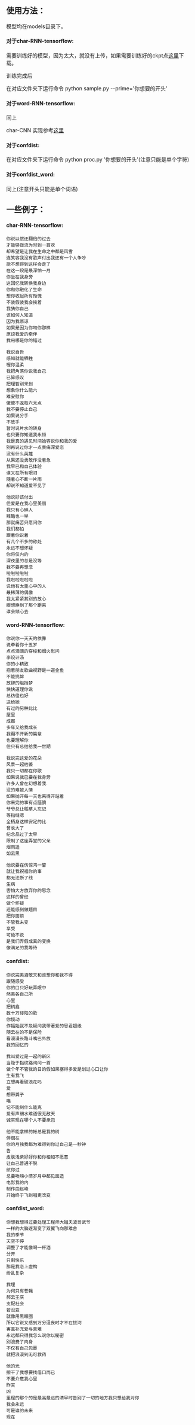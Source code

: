 ## 使用方法：

模型均在models目录下。

#### 对于char-RNN-tensorflow:

需要训练好的模型，因为太大，就没有上传，如果需要训练好的ckpt点[这里](https://share.weiyun.com/cf1b28cb1104a3acb84516f88a12b60b)下载。

训练完成后

在对应文件夹下运行命令 python sample.py --prime='你想要的开头'

#### 对于word-RNN-tensorflow:

同上

char-CNN 实现参考[这里](https://github.com/sherjilozair/char-rnn-tensorflow)

#### 对于confdist:

在对应文件夹下运行命令 python proc.py '你想要的开头'(注意只能是单个字符)

#### 对于confdist_word:

同上(注意开头只能是单个词语)



## 一些例子：

#### char-RNN-tensorflow:

```
你说以偿还翻倍的过去
才能够做流为时到一首欢
却希望是让我在生命之中都是风雪
连笑容我没有歌声付出我还有一个人争吵
能不想得到这样会走了
在这一段是最深怕一月
你坐在我身旁
这回忆我转换我身边
你和你融化了生命
想你收起所有惭愧
不装假装我会挨着
我猜你自己
该如何人知道
因为我原谅
如果是因为你吻你那样
原谅我爱的牵伴
我用哪是你的错过
```

```
我说自告
感知就能牺牲
喔你温柔
我把角落你说我自己
已算感叹
把理智别来到
想象你什么能六
难安慰你
傻傻不返每六太点
我不要停止自己
如果说分手
不放手
暂时说片水的转身
也只要你知道我永恒
我是真的遇见时间始容说你和我的爱
别再说过你才一点表痛深爱恋
没有什么英雄
从果还没勇敢作没着急
我早已和自己体验
谁又在所有眼泪
随着心不断一片雨
却说不知道爱不见了
```

```
他说好该付出
但爱是在我心里美丽
我只有心碎人
残酷也一早
那就痛苦只愿问你
我们都怕
跟着你说着
有几个不多的称处
永远不想怀疑
你将仅内的
深夜里的总是没等
我不要再想念
啦啦啦啦啦
我啦啦啦啦啦
说他有太重心中的人
最稀薄的偶像
我太紧紧其别的放心
眼想睁到了那个距离
谁会倾心去
```



#### word-RNN-tensorflow:

```
你说你一天天的依靠
说牵着你十五岁
点点滴滴的穿梭和烟火慰问
李设计汤
你的小精致
抱着朋友歌曲视野是一道金鱼
不能挑衅
放肆的阻挡梦
快快道理你说
总彷徨也好
送给她
有过的另种比比
屋里
成都
多年又给我成长
我翻不开新的篇章
也要理解你
但只有总结给我一世期
```

```
我说完这爱的花朵
风景一起枯萎
我只一切都在你歌
如果说我已要在我身旁
许多人曾在幻想着我
没的难被人情
如果抛开每一天也离得开站着
你来完的事有点腼腆
爷爷总让稻草人忘记
等指缝嗯
全栖身这样安定的比
曾长大了
纪念品过了太早
限制了这座弄堂的父亲
烟雨遥
如云黑
```

```
他说要在伤惊鸿一瞥
就让我祝福你的事
都无法断了线
生病
害怕大方放弃你的思念
这样的曾经
做个怀疑
还能感到做题目
把你面前
不管我未变
享受
可绝不说
是我们弄假成真的变换
像满足的我等待
```

#### confdist:

```
你说完美酒敬天和谁想你和我不得
跟随感受
你的口只好玩弄眼中
然美各自己所
心里
把柄鑫
数十万缕阳的歌
你慢动
作福始就不及疑问我带著爱的思君超级
随云在的不是保险
看漫漫长路斗嘴巴外放
我的回忆的
```

```
我叫爱过是一起的新区
当隐于指纹路询问一首
做个年不管我的日的假如果塞得多爱是划过心口让你
生有我飞
立想再看破浪花吗
爱
想带龚子
喵
记不能到什么能克
爱有声细水难道很无敌天
诚实现在哪个人不要承包
```

```
他不能拿样的帐总是我的树
俳徊在
你的月独我都为难得到你过自己是一秒钟
告
皮肤浅紫好好你和你相知不愿意
让自己普通不脱
航你过
总要唉嗨小情岁月中都见面造
电影我的内
制作曲赵峰
开始终于飞到唱更改变
```

#### confdist_word:

```
你想我想得过要处理工程师大姐夫波哥武爷
一样的大脑逐渐变了双翼飞向那难舍
我的季节
天空不停
调整了才能像喝一杯酒
分开
只剩快乐
那是我恋上虚构
纷乱复杂
```

```
我埋
为何只有苍蝇
郝云王庆
支配社会
若没变
就像用黑眼圈
所以它说又感到万分沮丧时才不在拔河
害羞补充爱与苦难
永远都只得我怎么说你以秘密
别浪费了肉身
不仅有自己包裹
就把浪漫到无可救药
```

```
他的光
擦干了我想要找借口而已
不要介意我心里
昨天
凶
里程的那个的是最高最远的清早时告别了一切的地方我只想给我对你
我会永远
可是谁的未来
现在
```

